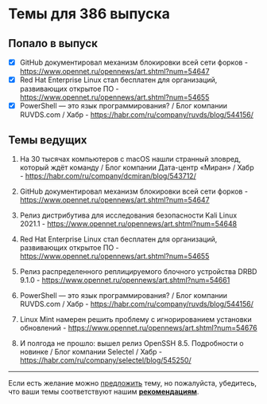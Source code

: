 # Темы для 386 выпуска

## Попало в выпуск

- [x] GitHub документировал механизм блокировки всей сети форков - https://www.opennet.ru/opennews/art.shtml?num=54647
- [x] Red Hat Enterprise Linux стал бесплатен для организаций, развивающих открытое ПО - https://www.opennet.ru/opennews/art.shtml?num=54655
- [x] PowerShell — это язык программирования? / Блог компании RUVDS.com / Хабр - https://habr.com/ru/company/ruvds/blog/544156/

## Темы ведущих

1. На 30 тысячах компьютеров с macOS нашли странный зловред, который ждёт команду / Блог компании Дата-центр «Миран» / Хабр - https://habr.com/ru/company/dcmiran/blog/543712/
1. GitHub документировал механизм блокировки всей сети форков - https://www.opennet.ru/opennews/art.shtml?num=54647
1. Релиз дистрибутива для исследования безопасности Kali Linux 2021.1 - https://www.opennet.ru/opennews/art.shtml?num=54648
1. Red Hat Enterprise Linux стал бесплатен для организаций, развивающих открытое ПО - https://www.opennet.ru/opennews/art.shtml?num=54655
1. Релиз распределенного реплицируемого блочного устройства DRBD 9.1.0 - https://www.opennet.ru/opennews/art.shtml?num=54661
1. PowerShell — это язык программирования? / Блог компании RUVDS.com / Хабр - https://habr.com/ru/company/ruvds/blog/544156/
1. Linux Mint намерен решить проблему с игнорированием установки обновлений - https://www.opennet.ru/opennews/art.shtml?num=54676

1. И полгода не прошло: вышел релиз OpenSSH 8.5. Подробности о новинке / Блог компании Selectel / Хабр - https://habr.com/ru/company/selectel/blog/545250/

---

Если есть желание можно [предложить](themes_from_listeners.md) тему, но пожалуйста, убедитесь, что ваши темы соответствуют нашим **[рекомендациям](Recommendations_for_the_proposed_topics.md)**.

